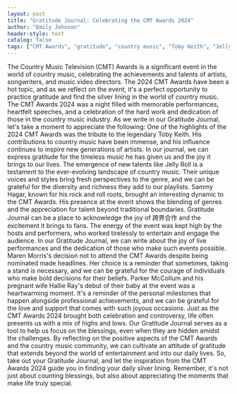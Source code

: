 ```yaml
---
layout: post
title: "Gratitude Journal: Celebrating the CMT Awards 2024"
author: "Emily Johnson"
header-style: text
catalog: false
tags: ["CMT Awards", "gratitude", "country music", "Toby Keith", "Jelly Roll", "Sammy Hagar", "Maren Morris", "Parker McCollum"]
---
```


The Country Music Television (CMT) Awards is a significant event in the world of country music, celebrating the achievements and talents of artists, songwriters, and music video directors. The 2024 CMT Awards have been a hot topic, and as we reflect on the event, it's a perfect opportunity to practice gratitude and find the silver lining in the world of country music. The CMT Awards 2024 was a night filled with memorable performances, heartfelt speeches, and a celebration of the hard work and dedication of those in the country music industry. As we write in our Gratitude Journal, let's take a moment to appreciate the following: One of the highlights of the 2024 CMT Awards was the tribute to the legendary Toby Keith. His contributions to country music have been immense, and his influence continues to inspire new generations of artists. In our journal, we can express gratitude for the timeless music he has given us and the joy it brings to our lives. The emergence of new talents like Jelly Roll is a testament to the ever-evolving landscape of country music. Their unique voices and styles bring fresh perspectives to the genre, and we can be grateful for the diversity and richness they add to our playlists. Sammy Hagar, known for his rock and roll roots, brought an interesting dynamic to the CMT Awards. His presence at the event shows the blending of genres and the appreciation for talent beyond traditional boundaries. Gratitude Journal can be a place to acknowledge the joy of 跨界合作 and the excitement it brings to fans. The energy of the event was kept high by the hosts and performers, who worked tirelessly to entertain and engage the audience. In our Gratitude Journal, we can write about the joy of live performances and the dedication of those who make such events possible. Maren Morris's decision not to attend the CMT Awards despite being nominated made headlines. Her choice is a reminder that sometimes, taking a stand is necessary, and we can be grateful for the courage of individuals who make bold decisions for their beliefs. Parker McCollum and his pregnant wife Hallie Ray's debut of their baby at the event was a heartwarming moment. It's a reminder of the personal milestones that happen alongside professional achievements, and we can be grateful for the love and support that comes with such joyous occasions. Just as the CMT Awards 2024 brought both celebration and controversy, life often presents us with a mix of highs and lows. Our Gratitude Journal serves as a tool to help us focus on the blessings, even when they are hidden amidst the challenges. By reflecting on the positive aspects of the CMT Awards and the country music community, we can cultivate an attitude of gratitude that extends beyond the world of entertainment and into our daily lives. So, take out your Gratitude Journal, and let the inspiration from the CMT Awards 2024 guide you in finding your daily silver lining. Remember, it's not just about counting blessings, but also about appreciating the moments that make life truly special.